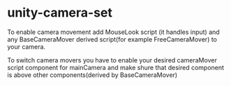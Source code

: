 # unity-camera-set

To enable camera movement add MouseLook script (it handles input) and any BaseCameraMover derived script(for example FreeCameraMover) to your camera.

To switch camera movers you have to enable your desired cameraMover script component for mainCamera and make shure that desired component is above other components(derived by BaseCameraMover)
